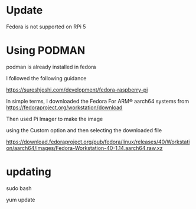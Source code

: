 # Update

Fedora is not supported on RPi 5

# Using PODMAN

podman is already installed in fedora

I followed the following guidance

https://sureshjoshi.com/development/fedora-raspberry-pi

In simple terms, I downloaded the Fedora For ARM® aarch64 systems
from
https://fedoraproject.org/workstation/download

Then used Pi Imager to make the image

using the Custom option and then selecting the downloaded file

https://download.fedoraproject.org/pub/fedora/linux/releases/40/Workstation/aarch64/images/Fedora-Workstation-40-1.14.aarch64.raw.xz

# updating

sudo bash

yum update




  
